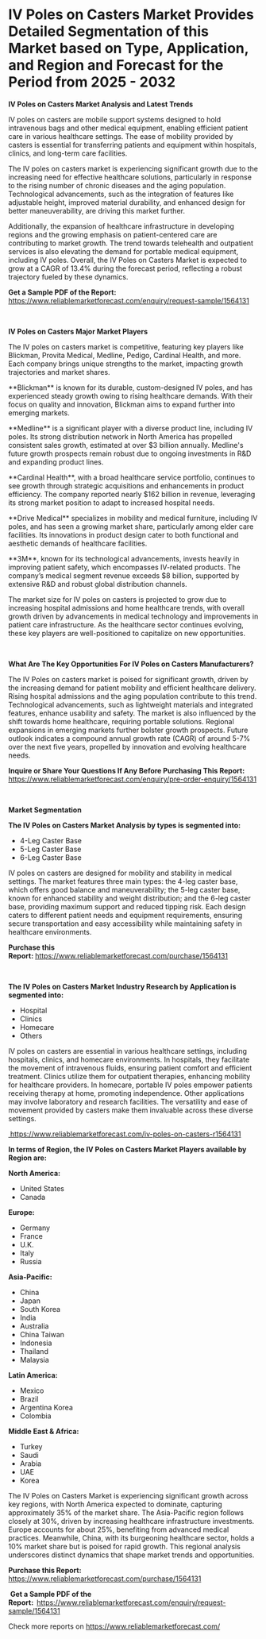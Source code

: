 <p><h1>IV Poles on Casters Market Provides Detailed Segmentation of this Market based on Type, Application, and Region and Forecast for the Period from 2025 - 2032</h1></p><p><strong>IV Poles on Casters Market Analysis and Latest Trends</strong></p>
<p><p>IV poles on casters are mobile support systems designed to hold intravenous bags and other medical equipment, enabling efficient patient care in various healthcare settings. The ease of mobility provided by casters is essential for transferring patients and equipment within hospitals, clinics, and long-term care facilities. </p><p>The IV poles on casters market is experiencing significant growth due to the increasing need for effective healthcare solutions, particularly in response to the rising number of chronic diseases and the aging population. Technological advancements, such as the integration of features like adjustable height, improved material durability, and enhanced design for better maneuverability, are driving this market further. </p><p>Additionally, the expansion of healthcare infrastructure in developing regions and the growing emphasis on patient-centered care are contributing to market growth. The trend towards telehealth and outpatient services is also elevating the demand for portable medical equipment, including IV poles. Overall, the IV Poles on Casters Market is expected to grow at a CAGR of 13.4% during the forecast period, reflecting a robust trajectory fueled by these dynamics.</p></p>
<p><strong>Get a Sample PDF of the Report:&nbsp;</strong> <a href="https://www.reliablemarketforecast.com/enquiry/request-sample/1564131?utm_campaign=2866&utm_medium=2&utm_source=Github&utm_content=ia&utm_term=11042025&utm_id=iv-poles-on-casters">https://www.reliablemarketforecast.com/enquiry/request-sample/1564131</a></p>
<p>&nbsp;</p>
<p><strong>IV Poles on Casters Major Market Players</strong></p>
<p><p>The IV poles on casters market is competitive, featuring key players like Blickman, Provita Medical, Medline, Pedigo, Cardinal Health, and more. Each company brings unique strengths to the market, impacting growth trajectories and market shares.</p><p>**Blickman** is known for its durable, custom-designed IV poles, and has experienced steady growth owing to rising healthcare demands. With their focus on quality and innovation, Blickman aims to expand further into emerging markets.</p><p>**Medline** is a significant player with a diverse product line, including IV poles. Its strong distribution network in North America has propelled consistent sales growth, estimated at over $3 billion annually. Medline's future growth prospects remain robust due to ongoing investments in R&D and expanding product lines.</p><p>**Cardinal Health**, with a broad healthcare service portfolio, continues to see growth through strategic acquisitions and enhancements in product efficiency. The company reported nearly $162 billion in revenue, leveraging its strong market position to adapt to increased hospital needs.</p><p>**Drive Medical** specializes in mobility and medical furniture, including IV poles, and has seen a growing market share, particularly among elder care facilities. Its innovations in product design cater to both functional and aesthetic demands of healthcare facilities.</p><p>**3M**, known for its technological advancements, invests heavily in improving patient safety, which encompasses IV-related products. The company’s medical segment revenue exceeds $8 billion, supported by extensive R&D and robust global distribution channels.</p><p>The market size for IV poles on casters is projected to grow due to increasing hospital admissions and home healthcare trends, with overall growth driven by advancements in medical technology and improvements in patient care infrastructure. As the healthcare sector continues evolving, these key players are well-positioned to capitalize on new opportunities.</p></p>
<p>&nbsp;</p>
<p><strong>What Are The Key Opportunities For IV Poles on Casters Manufacturers?</strong></p>
<p><p>The IV Poles on casters market is poised for significant growth, driven by the increasing demand for patient mobility and efficient healthcare delivery. Rising hospital admissions and the aging population contribute to this trend. Technological advancements, such as lightweight materials and integrated features, enhance usability and safety. The market is also influenced by the shift towards home healthcare, requiring portable solutions. Regional expansions in emerging markets further bolster growth prospects. Future outlook indicates a compound annual growth rate (CAGR) of around 5-7% over the next five years, propelled by innovation and evolving healthcare needs.</p></p>
<p><strong>Inquire or Share Your Questions If Any Before Purchasing This Report:</strong> <a href="https://www.reliablemarketforecast.com/enquiry/pre-order-enquiry/1564131?utm_campaign=2866&utm_medium=2&utm_source=Github&utm_content=ia&utm_term=11042025&utm_id=iv-poles-on-casters">https://www.reliablemarketforecast.com/enquiry/pre-order-enquiry/1564131</a></p>
<p>&nbsp;</p>
<p><strong>Market Segmentation</strong></p>
<p><strong>The IV Poles on Casters Market Analysis by types is segmented into:</strong></p>
<p><ul><li>4-Leg Caster Base</li><li>5-Leg Caster Base</li><li>6-Leg Caster Base</li></ul></p>
<p><p>IV poles on casters are designed for mobility and stability in medical settings. The market features three main types: the 4-leg caster base, which offers good balance and maneuverability; the 5-leg caster base, known for enhanced stability and weight distribution; and the 6-leg caster base, providing maximum support and reduced tipping risk. Each design caters to different patient needs and equipment requirements, ensuring secure transportation and easy accessibility while maintaining safety in healthcare environments.</p></p>
<p><strong>Purchase this Report:&nbsp;</strong><a href="https://www.reliablemarketforecast.com/purchase/1564131?utm_campaign=2866&utm_medium=2&utm_source=Github&utm_content=ia&utm_term=11042025&utm_id=iv-poles-on-casters">https://www.reliablemarketforecast.com/purchase/1564131</a></p>
<p>&nbsp;</p>
<p><strong>The IV Poles on Casters Market Industry Research by Application is segmented into:</strong></p>
<p><ul><li>Hospital</li><li>Clinics</li><li>Homecare</li><li>Others</li></ul></p>
<p><p>IV poles on casters are essential in various healthcare settings, including hospitals, clinics, and homecare environments. In hospitals, they facilitate the movement of intravenous fluids, ensuring patient comfort and efficient treatment. Clinics utilize them for outpatient therapies, enhancing mobility for healthcare providers. In homecare, portable IV poles empower patients receiving therapy at home, promoting independence. Other applications may involve laboratory and research facilities. The versatility and ease of movement provided by casters make them invaluable across these diverse settings.</p></p>
<p><a href="https://www.reliablemarketforecast.com/iv-poles-on-casters-r1564131?utm_campaign=2866&utm_medium=2&utm_source=Github&utm_content=ia&utm_term=11042025&utm_id=iv-poles-on-casters">&nbsp;https://www.reliablemarketforecast.com/iv-poles-on-casters-r1564131</a></p>
<p><strong>In terms of Region, the IV Poles on Casters Market Players available by Region are:</strong></p>
<p>
    <p> <strong> North America: </strong>
        <ul>
            <li>United States</li>
            <li>Canada</li>
        </ul>
        </p> 
    <p> <strong> Europe: </strong>
        <ul>
            <li>Germany</li>
            <li>France</li>
            <li>U.K.</li>
            <li>Italy</li>
            <li>Russia</li>
        </ul>
        </p> 
    <p> <strong> Asia-Pacific: </strong>
        <ul>
            <li>China</li>
            <li>Japan</li>
            <li>South Korea</li>
            <li>India</li>
            <li>Australia</li>
            <li>China Taiwan</li>
            <li>Indonesia</li>
            <li>Thailand</li>
            <li>Malaysia</li>
        </ul>
        </p> 
    <p> <strong> Latin America: </strong>
        <ul>
            <li>Mexico</li>
            <li>Brazil</li>
            <li>Argentina Korea</li>
            <li>Colombia</li>
        </ul>
        </p> 
    <p> <strong> Middle East & Africa: </strong>
        <ul>
            <li>Turkey</li>
            <li>Saudi</li>
            <li>Arabia</li>
            <li>UAE</li>
            <li>Korea</li>
        </ul>
    </p>
    </p>
<p><p>The IV Poles on Casters Market is experiencing significant growth across key regions, with North America expected to dominate, capturing approximately 35% of the market share. The Asia-Pacific region follows closely at 30%, driven by increasing healthcare infrastructure investments. Europe accounts for about 25%, benefiting from advanced medical practices. Meanwhile, China, with its burgeoning healthcare sector, holds a 10% market share but is poised for rapid growth. This regional analysis underscores distinct dynamics that shape market trends and opportunities.</p></p>
<p><strong>Purchase this Report: </strong><a href="https://www.reliablemarketforecast.com/purchase/1564131?utm_campaign=2866&utm_medium=2&utm_source=Github&utm_content=ia&utm_term=11042025&utm_id=iv-poles-on-casters">https://www.reliablemarketforecast.com/purchase/1564131</a></p>
<p>&nbsp;<strong>Get a Sample PDF of the Report:&nbsp;&nbsp;</strong><a href="https://www.reliablemarketforecast.com/enquiry/request-sample/1564131?utm_campaign=2866&utm_medium=2&utm_source=Github&utm_content=ia&utm_term=11042025&utm_id=iv-poles-on-casters">https://www.reliablemarketforecast.com/enquiry/request-sample/1564131</a></p>
<p><strong></strong></p>
<p>Check more reports on <a href="https://www.reliablemarketforecast.com/?utm_campaign=2866&utm_medium=2&utm_source=Github&utm_content=ia&utm_term=11042025&utm_id=iv-poles-on-casters">https://www.reliablemarketforecast.com/</a></p>